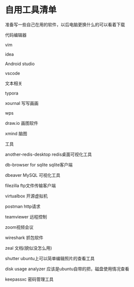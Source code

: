 # 自用工具清单

准备写一些自己在用的软件，以后电脑更换什么的可以看着下载

代码编辑器

vim

idea

Android studio

vscode

文本相关

typora

xournal 写写画画

wps

draw.io 画图软件

xmind 脑图

工具

another-redis-desktop redis桌面可视化工具

db-browser for sqlite sqlite客户端

dbeaver MySQL 可视化工具

filezilla ftp文件传输客户端

virtualbox 开源虚拟机

postman http请求

teamviewer 远程控制

zoom视频会议

wireshark 抓包软件

zeal 文档(貌似没怎么用)

shutter ubuntu上可以简单编辑照片的查看工具

disk usage analyzer 应该是ubuntu自带的把，磁盘使用情况查看

keepassxc 密码管理工具